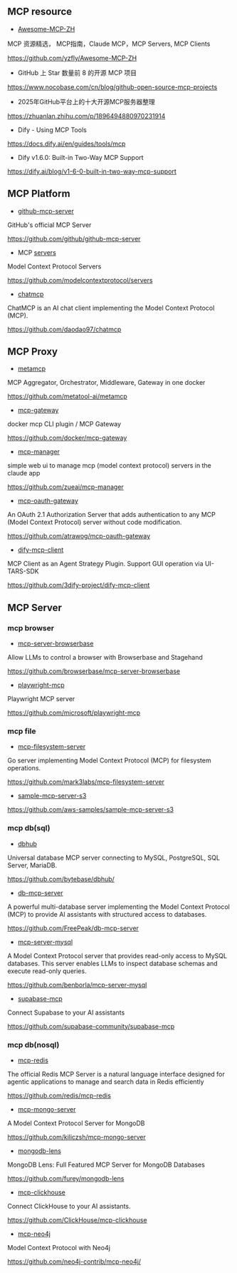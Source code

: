 ## MCP resource

- [Awesome-MCP-ZH](https://github.com/yzfly/Awesome-MCP-ZH)

MCP 资源精选， MCP指南，Claude MCP，MCP Servers, MCP Clients

https://github.com/yzfly/Awesome-MCP-ZH

- GitHub 上 Star 数量前 8 的开源 MCP 项目

https://www.nocobase.com/cn/blog/github-open-source-mcp-projects

- 2025年GitHub平台上的十大开源MCP服务器整理

https://zhuanlan.zhihu.com/p/1896494880970231914

- Dify - Using MCP Tools

https://docs.dify.ai/en/guides/tools/mcp

- Dify v1.6.0: Built-in Two-Way MCP Support

https://dify.ai/blog/v1-6-0-built-in-two-way-mcp-support

## MCP Platform

- [github-mcp-server](https://github.com/github/github-mcp-server)

GitHub's official MCP Server

https://github.com/github/github-mcp-server

- MCP [servers](https://github.com/modelcontextprotocol/servers)

Model Context Protocol Servers

https://github.com/modelcontextprotocol/servers

- [chatmcp](https://github.com/daodao97/chatmcp)

ChatMCP is an AI chat client implementing the Model Context Protocol (MCP).

https://github.com/daodao97/chatmcp

## MCP Proxy

- [metamcp](https://github.com/metatool-ai/metamcp)

MCP Aggregator, Orchestrator, Middleware, Gateway in one docker

https://github.com/metatool-ai/metamcp

- [mcp-gateway](https://github.com/docker/mcp-gateway)

docker mcp CLI plugin / MCP Gateway

https://github.com/docker/mcp-gateway

- [mcp-manager](https://github.com/zueai/mcp-manager)

simple web ui to manage mcp (model context protocol) servers in the claude app

https://github.com/zueai/mcp-manager

- [mcp-oauth-gateway](https://github.com/atrawog/mcp-oauth-gateway)

An OAuth 2.1 Authorization Server that adds authentication to any MCP (Model Context Protocol) server without code modification.

https://github.com/atrawog/mcp-oauth-gateway

- [dify-mcp-client](https://github.com/3dify-project/dify-mcp-client)

MCP Client as an Agent Strategy Plugin. Support GUI operation via UI-TARS-SDK

https://github.com/3dify-project/dify-mcp-client

## MCP Server

### mcp browser

- [mcp-server-browserbase](https://github.com/browserbase/mcp-server-browserbase)

Allow LLMs to control a browser with Browserbase and Stagehand

https://github.com/browserbase/mcp-server-browserbase

- [playwright-mcp](https://github.com/microsoft/playwright-mcp)

Playwright MCP server

https://github.com/microsoft/playwright-mcp

### mcp file

- [mcp-filesystem-server](https://github.com/mark3labs/mcp-filesystem-server)

Go server implementing Model Context Protocol (MCP) for filesystem operations.

https://github.com/mark3labs/mcp-filesystem-server

- [sample-mcp-server-s3](https://github.com/aws-samples/sample-mcp-server-s3)

https://github.com/aws-samples/sample-mcp-server-s3

### mcp db(sql)

- [dbhub](https://github.com/bytebase/dbhub)

Universal database MCP server connecting to MySQL, PostgreSQL, SQL Server, MariaDB.

https://github.com/bytebase/dbhub/

- [db-mcp-server](https://github.com/FreePeak/db-mcp-server)

A powerful multi-database server implementing the Model Context Protocol (MCP) to provide AI assistants with structured access to databases.

https://github.com/FreePeak/db-mcp-server

- [mcp-server-mysql](https://github.com/benborla/mcp-server-mysql)

A Model Context Protocol server that provides read-only access to MySQL databases. This server enables LLMs to inspect database schemas and execute read-only queries.

https://github.com/benborla/mcp-server-mysql

- [supabase-mcp](https://github.com/supabase-community/supabase-mcp)

Connect Supabase to your AI assistants

https://github.com/supabase-community/supabase-mcp

### mcp db(nosql)

- [mcp-redis](https://github.com/redis/mcp-redis)

The official Redis MCP Server is a natural language interface designed for agentic applications to manage and search data in Redis efficiently

https://github.com/redis/mcp-redis

- [mcp-mongo-server](https://github.com/kiliczsh/mcp-mongo-server)

A Model Context Protocol Server for MongoDB

https://github.com/kiliczsh/mcp-mongo-server

- [mongodb-lens](https://github.com/furey/mongodb-lens)

MongoDB Lens: Full Featured MCP Server for MongoDB Databases

https://github.com/furey/mongodb-lens

- [mcp-clickhouse](https://github.com/ClickHouse/mcp-clickhouse)

Connect ClickHouse to your AI assistants.

https://github.com/ClickHouse/mcp-clickhouse

- [mcp-neo4j](https://github.com/neo4j-contrib/mcp-neo4j)

Model Context Protocol with Neo4j

https://github.com/neo4j-contrib/mcp-neo4j/

